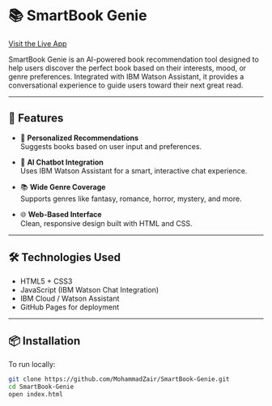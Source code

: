 # 📚 SmartBook Genie

[Visit the Live App](https://mohammadzair.github.io/SmartBook-Genie/)

SmartBook Genie is an AI-powered book recommendation tool designed to help users discover the perfect book based on their interests, mood, or genre preferences. Integrated with IBM Watson Assistant, it provides a conversational experience to guide users toward their next great read.

---

## 🚀 Features

- 🎯 **Personalized Recommendations**  
  Suggests books based on user input and preferences.

- 🤖 **AI Chatbot Integration**  
  Uses IBM Watson Assistant for a smart, interactive chat experience.

- 📚 **Wide Genre Coverage**  
  Supports genres like fantasy, romance, horror, mystery, and more.

- 🌐 **Web-Based Interface**  
  Clean, responsive design built with HTML and CSS.

---

## 🛠️ Technologies Used

- HTML5 + CSS3
- JavaScript (IBM Watson Chat Integration)
- IBM Cloud / Watson Assistant
- GitHub Pages for deployment

---

## 📦 Installation

To run locally:

```bash
git clone https://github.com/MohammadZair/SmartBook-Genie.git
cd SmartBook-Genie
open index.html
